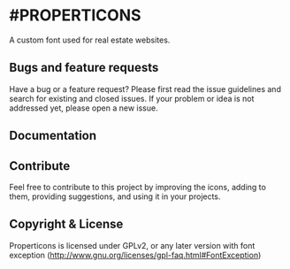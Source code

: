 #PROPERTICONS
============
A custom font used for real estate websites.

## Bugs and feature requests
Have a bug or a feature request? Please first read the issue guidelines and search for existing and closed issues. If your problem or idea is not addressed yet, please open a new issue.

## Documentation

## Contribute
Feel free to contribute to this project by improving the icons, adding to them, providing suggestions, and using it in your projects.

## Copyright & License
Properticons is licensed under GPLv2, or any later version with font exception (http://www.gnu.org/licenses/gpl-faq.html#FontException)


